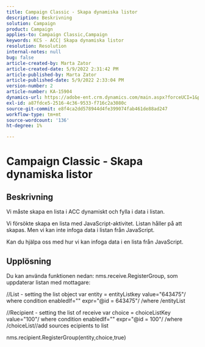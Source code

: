 ```yaml
---
title: Campaign Classic - Skapa dynamiska listor
description: Beskrivning
solution: Campaign
product: Campaign
applies-to: Campaign Classic,Campaign
keywords: KCS - ACC| Skapa dynamiska listor
resolution: Resolution
internal-notes: null
bug: false
article-created-by: Marta Zator
article-created-date: 5/9/2022 2:31:42 PM
article-published-by: Marta Zator
article-published-date: 5/9/2022 2:33:04 PM
version-number: 2
article-number: KA-15904
dynamics-url: https://adobe-ent.crm.dynamics.com/main.aspx?forceUCI=1&pagetype=entityrecord&etn=knowledgearticle&id=58da1bb8-a4cf-ec11-a7b5-0022480a8e40
exl-id: a87fdce5-2516-4c36-9533-f716c2a3080c
source-git-commit: e8f4ca2dd578944d4fe399074fab461de88ad247
workflow-type: tm+mt
source-wordcount: '136'
ht-degree: 1%

---
```


# Campaign Classic - Skapa dynamiska listor

## Beskrivning


Vi måste skapa en lista i ACC dynamiskt och fylla i data i listan.

Vi försökte skapa en lista med JavaScript-aktivitet. Listan håller på att skapas. Men vi kan inte infoga data i listan från JavaScript.

Kan du hjälpa oss med hur vi kan infoga data i en lista från JavaScript.


## Upplösning


Du kan använda funktionen nedan: nms.receive.RegisterGroup, som uppdaterar listan med mottagare:



//List - setting the list object var entity = entityListkey value=&quot;643475&quot;/ where condition enabledIf=&quot;&quot; expr=&quot;@id = 643475&quot;/ /where /entityList



//Recipient - setting the list of receive var choice = choiceListKey value=&quot;100&quot;/ where condition enabledIf=&quot;&quot; expr=&quot;@id = 100&quot;/ /where /choiceList//add sources ecipients to list

nms.recipient.RegisterGroup(entity,choice,true)

